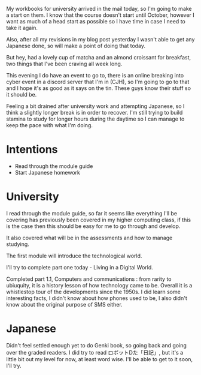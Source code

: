 My workbooks for university arrived in the mail today, so I'm going to make a start on them. I know that the course doesn't start until October, however I want as much of a head start as possible so I have time in case I need to take it again.

Also, after all my revisions in my blog post yesterday I wasn't able to get any Japanese done, so will make a point of doing that today.

But hey, had a lovely cup of matcha and an almond croissant for breakfast, two things that I've been craving all week long.

This evening I do have an event to go to, there is an online breaking into cyber event in a discord server that I'm in (CJH), so I'm going to go to that and I hope it's as good as it says on the tin. These guys know their stuff so it should be.

Feeling a bit drained after university work and attempting Japanese, so I think a slightly longer break is in order to recover. I'm still trying to build stamina to study for longer hours during the daytime so  I can manage to keep the pace with what I'm doing.

# Intentions
- Read through the module guide
- Start Japanese homework

# University
I read through the module guide, so far it seems like everything I'll be covering has previously been covered in my higher computing class, if this is the case then this should be easy for me to go through and develop.

It also covered what will be in the assessments and how to manage studying.

The first module will introduce the technological world.

I'll try to complete part one today - Living in a Digital World.

Completed part 1.1, Computers and communications : from rarity to ubiuquity, it is a history lesson of how technology came to be. Overall it is a whistlestop tour of the developments since the 1950s. I did learn some interesting facts, I didn't know about how phones used to be, I also didn't know about the original purpose of SMS either.

# Japanese
Didn't feel settled enough yet to do Genki book, so going back and going over the graded readers. I did try to read ロボットDた「日記」, but it's a little bit out my level for now, at least word wise. I'll be able to get to it soon, I'll try.